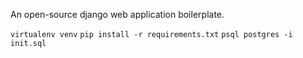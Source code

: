 An open-source django web application boilerplate.


`virtualenv venv`
`pip install -r requirements.txt`
`psql postgres -i init.sql`